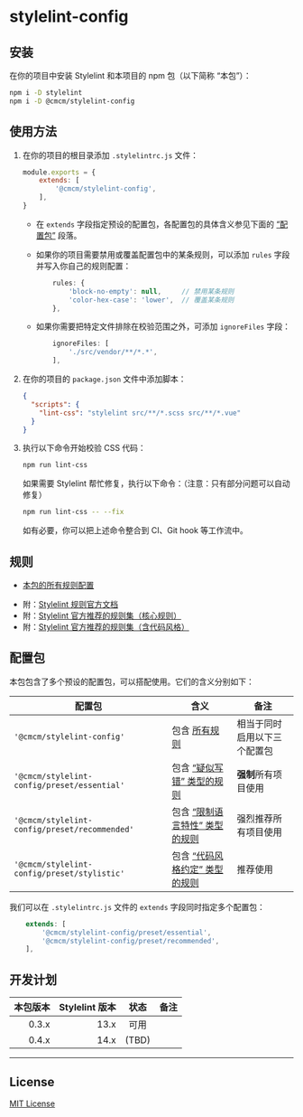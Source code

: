 # stylelint-config

## 安装

在你的项目中安装 Stylelint 和本项目的 npm 包（以下简称 “本包”）：

```sh
npm i -D stylelint
npm i -D @cmcm/stylelint-config
```

## 使用方法

1. 在你的项目的根目录添加 `.stylelintrc.js` 文件：

	```js
	module.exports = {
		extends: [
			'@cmcm/stylelint-config',
		],
	}
	```

 	* 在 `extends` 字段指定预设的配置包，各配置包的具体含义参见下面的 [“配置包”](#preset) 段落。

	* 如果你的项目需要禁用或覆盖配置包中的某条规则，可以添加 `rules` 字段并写入你自己的规则配置：

		```js
			rules: {
				'block-no-empty': null,     // 禁用某条规则
				'color-hex-case': 'lower',  // 覆盖某条规则
			},
		```

	* 如果你需要把特定文件排除在校验范围之外，可添加 `ignoreFiles` 字段：

		```js
			ignoreFiles: [
				'./src/vendor/**/*.*',
			],
		```

1. 在你的项目的 `package.json` 文件中添加脚本：

	```json
	{
	  "scripts": {
	    "lint-css": "stylelint src/**/*.scss src/**/*.vue"
	  }
	}
	```

1. 执行以下命令开始校验 CSS 代码：

	```sh
	npm run lint-css
	```

	如果需要 Stylelint 帮忙修复，执行以下命令：（注意：只有部分问题可以自动修复）

	```sh
	npm run lint-css -- --fix
	```

	如有必要，你可以把上述命令整合到 CI、Git hook 等工作流中。


## 规则

* [本包的所有规则配置](https://github.com/cssmagic/stylelint-config/blob/v0.3.x/doc/rule.md)

<!-- -->

* 附：[Stylelint 规则官方文档](https://stylelint.io/user-guide/rules)
* 附：[Stylelint 官方推荐的规则集（核心规则）](https://github.com/stylelint/stylelint-config-recommended/blob/master/index.js)
* 附：[Stylelint 官方推荐的规则集（含代码风格）](https://github.com/stylelint/stylelint-config-standard/blob/master/index.js)


## 配置包 <a name="preset">&nbsp;</a>

本包包含了多个预设的配置包，可以搭配使用。它们的含义分别如下：

配置包 | 含义 | 备注
---|---|---
`'@cmcm/stylelint-config'` | 包含 [所有规则](https://github.com/cssmagic/stylelint-config/blob/v0.3.x/doc/rule.md) | 相当于同时启用以下三个配置包
`'@cmcm/stylelint-config/preset/essential'` | 包含 [“疑似写错” 类型的规则](https://github.com/cssmagic/stylelint-config/blob/v0.3.x/doc/rule.md#possible-errors) | **强制**所有项目使用
`'@cmcm/stylelint-config/preset/recommended'` | 包含 [“限制语言特性” 类型的规则](https://github.com/cssmagic/stylelint-config/blob/v0.3.x/doc/rule.md#limit-language-features) | 强烈推荐所有项目使用
`'@cmcm/stylelint-config/preset/stylistic'` | 包含 [“代码风格约定” 类型的规则](https://github.com/cssmagic/stylelint-config/blob/v0.3.x/doc/rule.md#stylistic-issues) | 推荐使用

我们可以在 `.stylelintrc.js` 文件的 `extends` 字段同时指定多个配置包：

```js
	extends: [
		'@cmcm/stylelint-config/preset/essential',
		'@cmcm/stylelint-config/preset/recommended',
	],
```


## 开发计划

本包版本 | Stylelint 版本 | 状态 | 备注
---:|---:|:---:|---
0.3.x | 13.x | 可用
0.4.x | 14.x | (TBD)


***

## License

[MIT License](http://www.opensource.org/licenses/mit-license.php)
